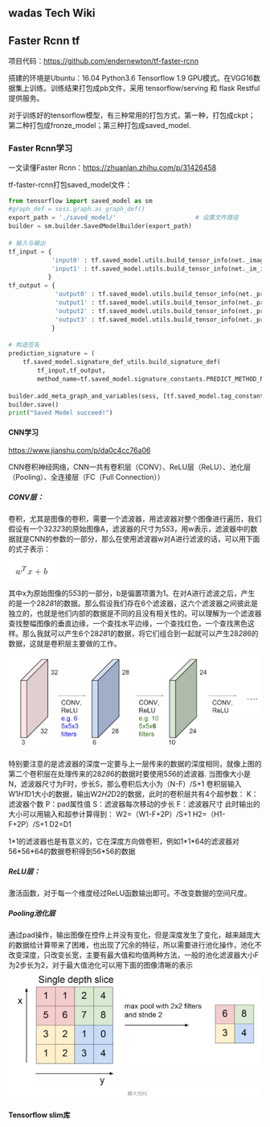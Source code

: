 ## wadas Tech Wiki

## Faster Rcnn tf

项目代码：https://github.com/endernewton/tf-faster-rcnn 

搭建的环境是Ubuntu：16.04 Python3.6 Tensorflow 1.9 GPU模式。在VGG16数据集上训练。训练结果打包成pb文件，采用
tensorflow/serving 和 flask Restful提供服务。

对于训练好的tensorflow模型，有三种常用的打包方式，第一种，打包成ckpt；第二种打包成fronze_model；第三种打包成saved_model.

### Faster Rcnn学习

一文读懂Faster Rcnn：https://zhuanlan.zhihu.com/p/31426458


tf-faster-rcnn打包saved_model文件：
```python
from tensorflow import saved_model as sm
#graph_def = sess.graph.as_graph_def()
export_path = './saved_model/'                      # 设置文件路径
builder = sm.builder.SavedModelBuilder(export_path)

# 输入与输出
tf_input = {
            'input0' : tf.saved_model.utils.build_tensor_info(net._image),
            'input1' : tf.saved_model.utils.build_tensor_info(net._im_info)
           }
tf_output = {
             'output0' : tf.saved_model.utils.build_tensor_info(net._predictions["cls_score"]),
             'output1' : tf.saved_model.utils.build_tensor_info(net._predictions["cls_prob"]),
             'output2' : tf.saved_model.utils.build_tensor_info(net._predictions["bbox_pred"]),
             'output3' : tf.saved_model.utils.build_tensor_info(net._predictions["rois"])
            }

# 构造签名
prediction_signature = (
    tf.saved_model.signature_def_utils.build_signature_def(
        tf_input,tf_output,
        method_name=tf.saved_model.signature_constants.PREDICT_METHOD_NAME))

builder.add_meta_graph_and_variables(sess, [tf.saved_model.tag_constants.SERVING], signature_def_map={'tf_faster_rcnn_cls': prediction_signature})
builder.save()
print("Saved Model succeed!")
```

#### CNN学习 

https://www.jianshu.com/p/da0c4cc76a06

CNN卷积神经网络，CNN一共有卷积层（CONV）、ReLU层（ReLU）、池化层（Pooling）、全连接层（FC（Full Connection））

##### CONV层：

卷积，尤其是图像的卷积，需要一个滤波器，用滤波器对整个图像进行遍历，我们假设有一个32*32*3的原始图像A，滤波器的尺寸为5*5*3，用w表示，滤波器中的数据就是CNN的参数的一部分，那么在使用滤波器w对A进行滤波的话，可以用下面的式子表示：

![](images/cnn_filter.png)

其中x为原始图像的5*5*3的一部分，b是偏置项置为1。在对A进行滤波之后，产生的是一个28*28*1的数据。那么假设我们存在6个滤波器，这六个滤波器之间彼此是独立的，也就是他们内部的数据是不同的且没有相关性的。可以理解为一个滤波器查找整幅图像的垂直边缘，一个查找水平边缘，一个查找红色，一个查找黑色这样。那么我就可以产生6个28*28*1的数据，将它们组合到一起就可以产生28*28*6的数据，这就是卷积层主要做的工作。

![](images/cnn_process.png)

特别要注意的是滤波器的深度一定要与上一层传来的数据的深度相同，就像上图的第二个卷积层在处理传来的28*28*6的数据时要使用5*5*6的滤波器.
当图像大小是N，滤波器尺寸为F时，步长S，那么卷积后大小为（N-F）/S+1
卷积层输入W1*H1*D1大小的数据，输出W2*H2*D2的数据，此时的卷积层共有4个超参数：
K：滤波器个数
P：pad属性值
S：滤波器每次移动的步长
F：滤波器尺寸
此时输出的大小可以用输入和超参计算得到：
W2=（W1-F+2P）/S+1
H2=（H1-F+2P）/S+1
D2=D1

1\*1的滤波器也是有意义的，它在深度方向做卷积，例如1\*1\*64的滤波器对56\*56\*64的数据卷积得到56\*56的数据

##### ReLU层：

激活函数，对于每一个维度经过ReLU函数输出即可。不改变数据的空间尺度。

##### Pooling池化层

通过pad操作，输出图像在控件上并没有变化，但是深度发生了变化，越来越庞大的数据给计算带来了困难，也出现了冗余的特征，所以需要进行池化操作，池化不改变深度，只改变长宽，主要有最大值和均值两种方法，一般的池化滤波器大小F为2步长为2，对于最大值池化可以用下面的图像清晰的表示
![](images/max_pooling.png)


#### Tensorflow slim库


